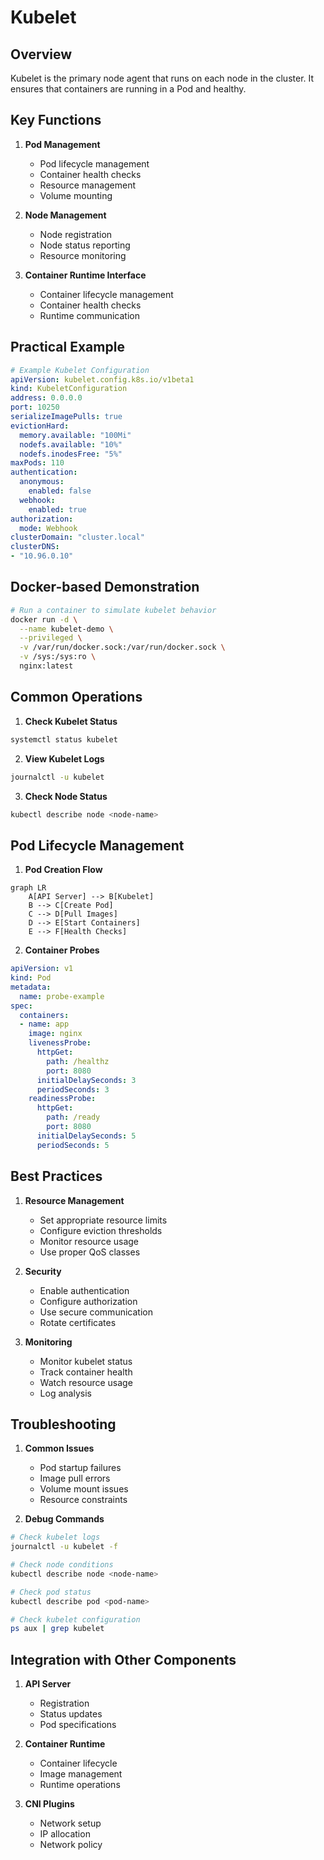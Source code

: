 # Kubelet

## Overview
Kubelet is the primary node agent that runs on each node in the cluster. It ensures that containers are running in a Pod and healthy.

## Key Functions

1. **Pod Management**
   - Pod lifecycle management
   - Container health checks
   - Resource management
   - Volume mounting

2. **Node Management**
   - Node registration
   - Node status reporting
   - Resource monitoring

3. **Container Runtime Interface**
   - Container lifecycle management
   - Container health checks
   - Runtime communication

## Practical Example

```yaml
# Example Kubelet Configuration
apiVersion: kubelet.config.k8s.io/v1beta1
kind: KubeletConfiguration
address: 0.0.0.0
port: 10250
serializeImagePulls: true
evictionHard:
  memory.available: "100Mi"
  nodefs.available: "10%"
  nodefs.inodesFree: "5%"
maxPods: 110
authentication:
  anonymous:
    enabled: false
  webhook:
    enabled: true
authorization:
  mode: Webhook
clusterDomain: "cluster.local"
clusterDNS:
- "10.96.0.10"
```

## Docker-based Demonstration
```bash
# Run a container to simulate kubelet behavior
docker run -d \
  --name kubelet-demo \
  --privileged \
  -v /var/run/docker.sock:/var/run/docker.sock \
  -v /sys:/sys:ro \
  nginx:latest
```

## Common Operations

1. **Check Kubelet Status**
```bash
systemctl status kubelet
```

2. **View Kubelet Logs**
```bash
journalctl -u kubelet
```

3. **Check Node Status**
```bash
kubectl describe node <node-name>
```

## Pod Lifecycle Management

1. **Pod Creation Flow**
```mermaid
graph LR
    A[API Server] --> B[Kubelet]
    B --> C[Create Pod]
    C --> D[Pull Images]
    D --> E[Start Containers]
    E --> F[Health Checks]
```

2. **Container Probes**
```yaml
apiVersion: v1
kind: Pod
metadata:
  name: probe-example
spec:
  containers:
  - name: app
    image: nginx
    livenessProbe:
      httpGet:
        path: /healthz
        port: 8080
      initialDelaySeconds: 3
      periodSeconds: 3
    readinessProbe:
      httpGet:
        path: /ready
        port: 8080
      initialDelaySeconds: 5
      periodSeconds: 5
```

## Best Practices

1. **Resource Management**
   - Set appropriate resource limits
   - Configure eviction thresholds
   - Monitor resource usage
   - Use proper QoS classes

2. **Security**
   - Enable authentication
   - Configure authorization
   - Use secure communication
   - Rotate certificates

3. **Monitoring**
   - Monitor kubelet status
   - Track container health
   - Watch resource usage
   - Log analysis

## Troubleshooting

1. **Common Issues**
   - Pod startup failures
   - Image pull errors
   - Volume mount issues
   - Resource constraints

2. **Debug Commands**
```bash
# Check kubelet logs
journalctl -u kubelet -f

# Check node conditions
kubectl describe node <node-name>

# Check pod status
kubectl describe pod <pod-name>

# Check kubelet configuration
ps aux | grep kubelet
```

## Integration with Other Components

1. **API Server**
   - Registration
   - Status updates
   - Pod specifications

2. **Container Runtime**
   - Container lifecycle
   - Image management
   - Runtime operations

3. **CNI Plugins**
   - Network setup
   - IP allocation
   - Network policy
